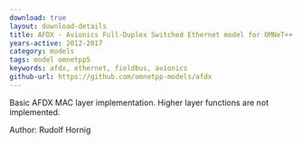```yaml
---
download: true
layout: download-details
title: AFDX - Avionics Full-Duplex Switched Ethernet model for OMNeT++
years-active: 2012-2017
category: models
tags: model omnetpp5
keywords: afdx, ethernet, fieldbus, avionics
github-url: https://github.com/omnetpp-models/afdx
---
```


Basic AFDX MAC layer implementation. Higher layer functions are not implemented.

Author: Rudolf Hornig
